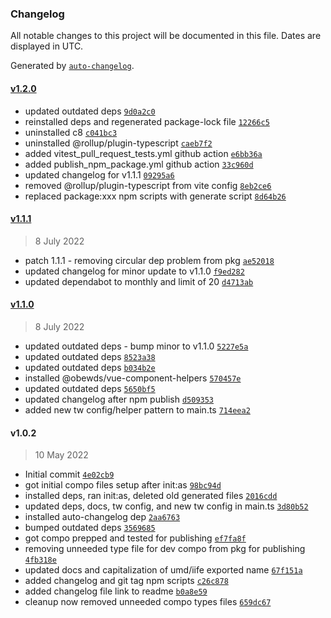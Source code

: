 ### Changelog

All notable changes to this project will be documented in this file. Dates are displayed in UTC.

Generated by [`auto-changelog`](https://github.com/CookPete/auto-changelog).

#### [v1.2.0](https://github.com/obewds/tw-border-palette-default/compare/v1.1.1...v1.2.0)

- updated outdated deps [`9d0a2c0`](https://github.com/obewds/tw-border-palette-default/commit/9d0a2c0e57f83bd16491da439a5bcfdc2b2fa7df)
- reinstalled deps and regenerated package-lock file [`12266c5`](https://github.com/obewds/tw-border-palette-default/commit/12266c5dec8f52cf418d3d2a7780baab706a9755)
- uninstalled c8 [`c041bc3`](https://github.com/obewds/tw-border-palette-default/commit/c041bc33830d0370d86609b1802aca30027598e7)
- uninstalled @rollup/plugin-typescript [`caeb7f2`](https://github.com/obewds/tw-border-palette-default/commit/caeb7f2a81f04477c66ec307a3b768b01b7c4663)
- added vitest_pull_request_tests.yml github action [`e6bb36a`](https://github.com/obewds/tw-border-palette-default/commit/e6bb36a895a3cf1abd30647997bec6a7a230057e)
- added publish_npm_package.yml github action [`33c960d`](https://github.com/obewds/tw-border-palette-default/commit/33c960dcdf34382b760abef3b526b4df7c59520c)
- updated changelog for v1.1.1 [`09295a6`](https://github.com/obewds/tw-border-palette-default/commit/09295a6b2ea7343f47f7275ae19cd5e42084a8f2)
- removed @rollup/plugin-typescript from vite config [`8eb2ce6`](https://github.com/obewds/tw-border-palette-default/commit/8eb2ce64fa4990ece4b0aced5da21210c1611d8e)
- replaced package:xxx npm scripts with generate script [`8d64b26`](https://github.com/obewds/tw-border-palette-default/commit/8d64b26caaca2ea32fd4e9c6718883e059f493e6)

#### [v1.1.1](https://github.com/obewds/tw-border-palette-default/compare/v1.1.0...v1.1.1)

> 8 July 2022

- patch 1.1.1 - removing circular dep problem from pkg [`ae52018`](https://github.com/obewds/tw-border-palette-default/commit/ae5201899489a8c2cce2316cf6025813642b2930)
- updated changelog for minor update to v1.1.0 [`f9ed282`](https://github.com/obewds/tw-border-palette-default/commit/f9ed282b4df3d20d3fb4afc4012a4c921b799c2b)
- updated dependabot to monthly and limit of 20 [`d4713ab`](https://github.com/obewds/tw-border-palette-default/commit/d4713ab17ecfd62271d488c93b114dc5fa2449f7)

#### [v1.1.0](https://github.com/obewds/tw-border-palette-default/compare/v1.0.2...v1.1.0)

> 8 July 2022

- updated outdated deps - bump minor to v1.1.0 [`5227e5a`](https://github.com/obewds/tw-border-palette-default/commit/5227e5a2ab5c679c9fcb25309008e8f11db1097a)
- updated outdated deps [`8523a38`](https://github.com/obewds/tw-border-palette-default/commit/8523a380ce0f0cefe8ae051491aaf3761c4bf289)
- updated outdated deps [`b034b2e`](https://github.com/obewds/tw-border-palette-default/commit/b034b2eb93c4e984741109767c37f2961b01715e)
- installed @obewds/vue-component-helpers [`570457e`](https://github.com/obewds/tw-border-palette-default/commit/570457e094a792da95292acefb2df97f550979cf)
- updated outdated deps [`5650bf5`](https://github.com/obewds/tw-border-palette-default/commit/5650bf589fa437fc1dbd7a92eb4561d5b7215e9f)
- updated changelog after npm publish [`d509353`](https://github.com/obewds/tw-border-palette-default/commit/d5093538a6a988c2a6c10a760075fb2e970cd3e2)
- added new tw config/helper pattern to main.ts [`714eea2`](https://github.com/obewds/tw-border-palette-default/commit/714eea2f673b35e56acf30d4c411676bfae6e95b)

#### v1.0.2

> 10 May 2022

- Initial commit [`4e02cb9`](https://github.com/obewds/tw-border-palette-default/commit/4e02cb915c41859ec887daae3a6e5728758ce7cd)
- got initial compo files setup after init:as [`98bc94d`](https://github.com/obewds/tw-border-palette-default/commit/98bc94da16561f173f5d0fb2b767145850e2b6c9)
- installed deps, ran init:as, deleted old generated files [`2016cdd`](https://github.com/obewds/tw-border-palette-default/commit/2016cdd3ab5c0e56b0dcb7ccaf95ab83374cbff7)
- updated deps, docs, tw config, and new tw config in main.ts [`3d80b52`](https://github.com/obewds/tw-border-palette-default/commit/3d80b52f67a68623ecb1475bd0903ed1b0467166)
- installed auto-changelog dep [`2aa6763`](https://github.com/obewds/tw-border-palette-default/commit/2aa67635bc7b4edb6f04c86a8ac99c8b4291013b)
- bumped outdated deps [`3569685`](https://github.com/obewds/tw-border-palette-default/commit/356968538ddf5c1011d9f11c5a0218cacc4eb8bd)
- got compo prepped and tested for publishing [`ef7fa8f`](https://github.com/obewds/tw-border-palette-default/commit/ef7fa8fd193ce43aad1c0dba3a668ad6f5a4b290)
- removing unneeded type file for dev compo from pkg for publishing [`4fb318e`](https://github.com/obewds/tw-border-palette-default/commit/4fb318e28dcb99b811887d405f29c2f9dc5f06c4)
- updated docs and capitalization of umd/iife exported name [`67f151a`](https://github.com/obewds/tw-border-palette-default/commit/67f151a3ba1d2d6ee3c9755c783adde9ced5db65)
- added changelog and git tag npm scripts [`c26c878`](https://github.com/obewds/tw-border-palette-default/commit/c26c8782253a3818ef5550340e63ec19af374eaa)
- added changelog file link to readme [`b0a8e59`](https://github.com/obewds/tw-border-palette-default/commit/b0a8e598f1932721799509edb02c64c73934deeb)
- cleanup now removed unneeded compo types files [`659dc67`](https://github.com/obewds/tw-border-palette-default/commit/659dc6744f8f3d9bd3406e77cb875d5f5b0c470e)
